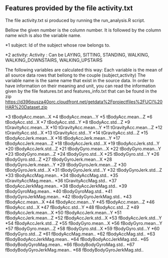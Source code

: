 ## Features provided by the file activity.txt
The file activity.txt si produced by running the run_analysis.R script.

Bellow the given number is the column number. It is followed by the column name wich is also the variable name.

*1 subject: Id of the subject whose row belongs to.

*2 activity: Activity : Can be LAYING, SITTING, STANDING, WALKING, WALKING_DOWNSTAIRS, WALKING_UPSTAIRS


The following variables are calculated this way:
Each variable is the mean of all source data rows that bellong to the couple (subject,activity) 
The variable name is the same name that exist in the source data.
In order to have information on their meaning and unit, you can read the information given by the file features.txt and features_info.txt that can be found in the zip https://d396qusza40orc.cloudfront.net/getdata%2Fprojectfiles%2FUCI%20HAR%20Dataset.zip

*3 tBodyAcc.mean...X
*4 tBodyAcc.mean...Y
*5 tBodyAcc.mean...Z
*6 tBodyAcc.std...X
*7 tBodyAcc.std...Y
*8 tBodyAcc.std...Z
*9 tGravityAcc.mean...X
*10 tGravityAcc.mean...Y
*11 tGravityAcc.mean...Z
*12 tGravityAcc.std...X
*13 tGravityAcc.std...Y
*14 tGravityAcc.std...Z
*15 tBodyAccJerk.mean...X
*16 tBodyAccJerk.mean...Y
*17 tBodyAccJerk.mean...Z
*18 tBodyAccJerk.std...X
*19 tBodyAccJerk.std...Y
*20 tBodyAccJerk.std...Z
*21 tBodyGyro.mean...X
*22 tBodyGyro.mean...Y
*23 tBodyGyro.mean...Z
*24 tBodyGyro.std...X
*25 tBodyGyro.std...Y
*26 tBodyGyro.std...Z
*27 tBodyGyroJerk.mean...X
*28 tBodyGyroJerk.mean...Y
*29 tBodyGyroJerk.mean...Z
*30 tBodyGyroJerk.std...X
*31 tBodyGyroJerk.std...Y
*32 tBodyGyroJerk.std...Z
*33 tBodyAccMag.mean..
*34 tBodyAccMag.std..
*35 tGravityAccMag.mean..
*36 tGravityAccMag.std..
*37 tBodyAccJerkMag.mean..
*38 tBodyAccJerkMag.std..
*39 tBodyGyroMag.mean..
*40 tBodyGyroMag.std..
*41 tBodyGyroJerkMag.mean..
*42 tBodyGyroJerkMag.std..
*43 fBodyAcc.mean...X
*44 fBodyAcc.mean...Y
*45 fBodyAcc.mean...Z
*46 fBodyAcc.std...X
*47 fBodyAcc.std...Y
*48 fBodyAcc.std...Z
*49 fBodyAccJerk.mean...X
*50 fBodyAccJerk.mean...Y
*51 fBodyAccJerk.mean...Z
*52 fBodyAccJerk.std...X
*53 fBodyAccJerk.std...Y
*54 fBodyAccJerk.std...Z
*55 fBodyGyro.mean...X
*56 fBodyGyro.mean...Y
*57 fBodyGyro.mean...Z
*58 fBodyGyro.std...X
*59 fBodyGyro.std...Y
*60 fBodyGyro.std...Z
*61 fBodyAccMag.mean..
*62 fBodyAccMag.std..
*63 fBodyBodyAccJerkMag.mean..
*64 fBodyBodyAccJerkMag.std..
*65 fBodyBodyGyroMag.mean..
*66 fBodyBodyGyroMag.std..
*67 fBodyBodyGyroJerkMag.mean..
*68 fBodyBodyGyroJerkMag.std..
